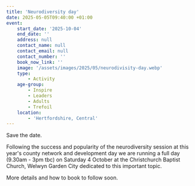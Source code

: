 ```yaml
---
title: 'Neurodiversity day'
date: 2025-05-05T09:40:00 +01:00
event:
    start_date: '2025-10-04'
    end_date: ''
    address: null
    contact_name: null
    contact_email: null
    contact_number: ''
    book_now_link: ''
    image: '/assets/images/2025/05/neurodivisity-day.webp'
    type:
        - Activity
    age-group:
        - Inspire
        - Leaders
        - Adults
        - Trefoil
    location:
        - 'Hertfordshire, Central'
---
```

Save the date.

Following the success and popularity of the neurodiversity session at this year's county network and development day we are running a full day (9.30am - 3pm tbc) on Saturday 4 October at the Christchurch Baptist Church, Welwyn Garden City dedicated to this important topic.

More details and how to book to follow soon.
